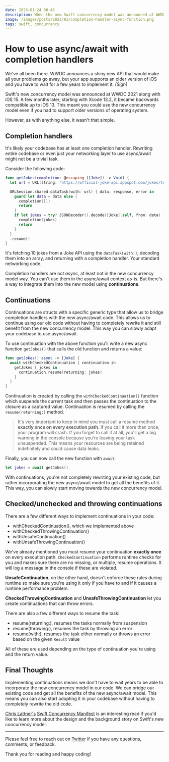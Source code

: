 ```yaml
---
date: 2023-01-24 08:45
description: When the new Swift concurrency model was announced at WWDC 2021 we all wanted to jump on that wagon. However, rewriting your entire codebase might not be the best solution. Instead, you have the option to slowly start adapting the new model by bridging the old code with the new.
image: /images/posts/2023/01/completion-handler-async-function.png
tags: swift, concurrency
---
```


# How to use async/await with completion handlers

We've all been there. WWDC announces a shiny new API that would make all your problems go away, but your app supports an older version of iOS and you have to wait for a few years to implement it. *(Sigh)*

Swift's new concurrency model was announced at WWDC 2021 along with iOS 15. A few months later, starting with Xcode 13.2, it became backwards compatible up to iOS 13. This meant you could use the new concurrency model even if you had to support older versions of operating system.

However, as with anything else, it wasn't that simple. 

## Completion handlers

It's likely your codebase has at least one completion handler. Rewriting entire codebase or even just your networking layer to use async/await might not be a trivial task. 

Consider the following code:

```swift
func getJokes(completion: @escaping ([Joke]) -> Void) {
  let url = URL(string: "https://official-joke-api.appspot.com/jokes/ten")!

  URLSession.shared.dataTask(with: url) { data, response, error in
    guard let data = data else {
      completion([])
      return
    }
    if let jokes = try? JSONDecoder().decode([Joke].self, from: data) {
      completion(jokes)
      return
    }
  }
  .resume()
}
```

It's fetching 10 jokes from a Joke API using the `dataTask(with:)`, decoding them into an array, and returning with a completion handler. Your standard networking code.

Completion handlers are not *async*, at least not in the new concurrency model way. You can't use them in the async/await context as-is. But there's a way to integrate them into the new model using **continuations**.

## Continuations

Continuations are structs with a specific generic type that allow us to bridge completion handlers with the new async/await code. This allows us to continue using our old code without having to completely rewrite it and still benefit from the new concurrency model. This way you can slowly adapt your codebase to use async/await.

To use continuation with the above function you'll write a new async function `getJokes()` that calls the old function and returns a value:

```swift
func getJokes() async -> [Joke] {
  await withCheckedContinuation { continuation in
    getJokes { jokes in
      continuation.resume(returning: jokes)
    }
  }
}
```

Continuation is created by calling the `withCheckedContinuation()` function which suspends the current task and then passes the continuation to the closure as a captured value. Continuation is resumed by calling the `resume(returning:)` method.

> It's very important to keep in mind you must call a resume method **exactly once on every execution path**. If you call it more than once, your program will crash. If you forget to call it at all, you'll get a big warning in the console because you're leaving your task unsuspended. This means your resources are being retained indefinitely and could cause data leaks.

Finally, you can now call the new function with `await`:

```swift
let jokes = await getJokes()
```

With continuations, you're not completely rewriting your existing code, but rather incorporating the new async/await model to get all the benefits of it. This way, you can slowly start moving towards the new concurrency model.

## Checked/unchecked and throwing continuations

There are a few different ways to implement continuations in your code:

- withCheckedContinuation(), which we implemented above
- withCheckedThrowingContinuation()
- withUnsafeContinuation()
- withUnsafeThrowingContinuation()


We've already mentioned you must resume your continuation **exactly once** on every execution path. `CheckedContinuation` performs runtime checks for you and makes sure there are no missing, or multiple, resume operations. It will log a message in the console if these are violated.

**UnsafeContinuation**, on the other hand, doesn't enforce these rules during runtime so make sure you're using it only if you have to and if it causes a runtime performance problem. 

**CheckedThrowingContinuation** and **UnsafeThrowingContinuation** let you create continuations that can throw errors. 

There are also a few different ways to resume the task:

- resume(returning:), resumes the tasks normally from suspension
- resume(throwing:), resumes the task by throwing an error
- resume(with:), resumes the task either normally or throws an error based on the given `Result` value

All of these are used depending on the type of continuation you're using and the return value.

## Final Thoughts

Implementing continuations means we don't have to wait years to be able to incorporate the new concurrency model in our code. We can bridge our existing code and get all the benefits of the new async/await model. This means you can also start adopting it in your codebase without having to completely rewrite the old code.

[Chris Lattner's](https://twitter.com/clattner_llvm) [Swift Concurrency Manifest](https://gist.github.com/lattner/31ed37682ef1576b16bca1432ea9f782#file-taskconcurrencymanifesto-md) is an interesting read if you'd like to learn more about the design and the background story on Swift's new concurrency model.

***

Please feel free to reach out on [Twitter](https://twitter.com/dvrzan) if you have any questions, comments, or feedback.

Thank you for reading and happy coding!
